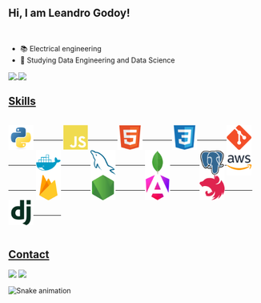 ## Hi, I am Leandro Godoy! 
</br>

- 📚 Electrical engineering
- 🌱 Studying Data Engineering and Data Science

 <div>
  <a href="https://github.com/eagrundy">
   <img align="center" height="170" src="https://github-readme-stats.vercel.app/api?username=LeandroGodoy1001&show_icons=true&theme=transparent&include_all_commits=true&count_private=true%22/%3E"/>
  <img align="center" height="170" src="https://github-readme-stats.vercel.app/api/top-langs/?username=LeandroGodoy1001&layout=compact&langs_count=7&theme=transparent"/>
</div>
 
 ## Skills
<div style="display: inline_block"><br>

  <img align="center" alt="Godoy-Py" height="50px" width="50px" src="https://raw.githubusercontent.com/devicons/devicon/master/icons/python/python-original.svg">
  &nbsp;&nbsp;&nbsp;&nbsp;&nbsp;&nbsp;&nbsp;&nbsp;&nbsp;&nbsp;&nbsp;&nbsp;&nbsp;
  <img align="center" alt="Godoy-Js" height="50px" width="50px" src="https://raw.githubusercontent.com/devicons/devicon/master/icons/javascript/javascript-plain.svg">
 &nbsp;&nbsp;&nbsp;&nbsp;&nbsp;&nbsp;&nbsp;&nbsp;&nbsp;&nbsp;&nbsp;&nbsp;&nbsp;
  <img align="center" alt="Godoy-HTML" height="50px" width="50px" src="https://raw.githubusercontent.com/devicons/devicon/master/icons/html5/html5-original.svg">
 &nbsp;&nbsp;&nbsp;&nbsp;&nbsp;&nbsp;&nbsp;&nbsp;&nbsp;&nbsp;&nbsp;&nbsp;&nbsp;
  <img align="center" alt="Godoy-CSS" height="50px" width="50px" src="https://raw.githubusercontent.com/devicons/devicon/master/icons/css3/css3-original.svg">
  &nbsp;&nbsp;&nbsp;&nbsp;&nbsp;&nbsp;&nbsp;&nbsp;&nbsp;&nbsp;&nbsp;&nbsp;&nbsp;
  <img align="center" alt="Godoy-git" height="50px" width="50px" src="https://raw.githubusercontent.com/devicons/devicon/master/icons/git/git-original.svg">
  &nbsp;&nbsp;&nbsp;&nbsp;&nbsp;&nbsp;&nbsp;&nbsp;&nbsp;&nbsp;&nbsp;&nbsp;&nbsp;
  <img align="center" alt="Godoy-Docker" height="50px" width="50px" src="https://raw.githubusercontent.com/devicons/devicon/master/icons/docker/docker-plain.svg">
  &nbsp;&nbsp;&nbsp;&nbsp;&nbsp;&nbsp;&nbsp;&nbsp;&nbsp;&nbsp;&nbsp;&nbsp;&nbsp;
  <img align="center" alt="Godoy-mysql" height="50px" width="50px" src="https://raw.githubusercontent.com/devicons/devicon/master/icons/mysql/mysql-original.svg">
  &nbsp;&nbsp;&nbsp;&nbsp;&nbsp;&nbsp;&nbsp;&nbsp;&nbsp;&nbsp;&nbsp;&nbsp;&nbsp;
  <img align="center" alt="Godoy-mongo" height="50px" width="50px" src="https://raw.githubusercontent.com/devicons/devicon/master/icons/mongodb/mongodb-original.svg">
  &nbsp;&nbsp;&nbsp;&nbsp;&nbsp;&nbsp;&nbsp;&nbsp;&nbsp;&nbsp;&nbsp;&nbsp;&nbsp;
  <img align="center" alt="Godoy-Postgres" height="50px" width="50px" src="https://raw.githubusercontent.com/devicons/devicon/master/icons/postgresql/postgresql-original.svg">
  <img align="center" alt="Godoy-Postgres" height="50px" width="50px" src="https://raw.githubusercontent.com/devicons/devicon/master/icons/amazonwebservices/amazonwebservices-original-wordmark.svg">
  &nbsp;&nbsp;&nbsp;&nbsp;&nbsp;&nbsp;&nbsp;&nbsp;&nbsp;&nbsp;&nbsp;&nbsp;&nbsp;
  <img align="center" alt="Godoy-Postgres" height="50px" width="50px" src="https://raw.githubusercontent.com/devicons/devicon/master/icons/firebase/firebase-original.svg">
  &nbsp;&nbsp;&nbsp;&nbsp;&nbsp;&nbsp;&nbsp;&nbsp;&nbsp;&nbsp;&nbsp;&nbsp;&nbsp;
  <img align="center" alt="Godoy-Node" height="50px" width="50px" src="https://raw.githubusercontent.com/devicons/devicon/master/icons/nodejs/nodejs-original.svg">
  &nbsp;&nbsp;&nbsp;&nbsp;&nbsp;&nbsp;&nbsp;&nbsp;&nbsp;&nbsp;&nbsp;&nbsp;&nbsp;
  <img align="center" alt="Godoy-Angular" height="50px" width="50px" src="https://raw.githubusercontent.com/devicons/devicon/master/icons/angular/angular-original.svg">
  &nbsp;&nbsp;&nbsp;&nbsp;&nbsp;&nbsp;&nbsp;&nbsp;&nbsp;&nbsp;&nbsp;&nbsp;&nbsp;
  <img align="center" alt="Godoy-NestJS" height="50px" width="50px" src="https://raw.githubusercontent.com/devicons/devicon/master/icons/nestjs/nestjs-original.svg">
  &nbsp;&nbsp;&nbsp;&nbsp;&nbsp;&nbsp;&nbsp;&nbsp;&nbsp;&nbsp;&nbsp;&nbsp;&nbsp;
  <img align="center" alt="Godoy-Django" height="50px" width="50px" src="https://raw.githubusercontent.com/devicons/devicon/master/icons/django/django-plain.svg">
  &nbsp;&nbsp;&nbsp;&nbsp;&nbsp;&nbsp;&nbsp;&nbsp;&nbsp;&nbsp;&nbsp;&nbsp;&nbsp;
</div>
  
</br>

## Contact
<div> 

  <a href="https://www.instagram.com/leandrogodoy1001/" target="_blank"><img src="https://img.shields.io/badge/-Instagram-%23E4405F?style=for-the-badge&logo=instagram&logoColor=white" target="_blank"></a> 
  <a href = "mailto:leandrogodoy1001@gmail.com"><img src="https://img.shields.io/badge/-Gmail-%23333?style=for-the-badge&logo=gmail&logoColor=white" target="_blank"></a>

  ![Snake animation](https://github.com/eagrundy/eagrundy/blob/output/github-contribution-grid-snake.svg)
</div>
